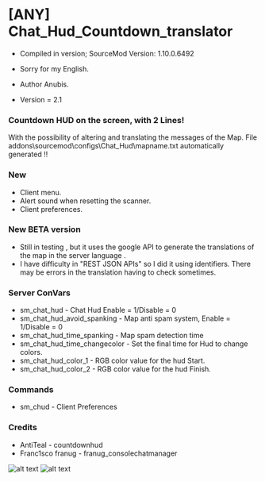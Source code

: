 # [ANY] Chat_Hud_Countdown_translator

* Compiled in version; SourceMod Version: 1.10.0.6492
* Sorry for my English.

* Author Anubis.
* Version = 2.1

### Countdown HUD on the screen, with 2 Lines!
With the possibility of altering and translating the messages of the Map.
File addons\sourcemod\configs\Chat_Hud\mapname.txt
automatically generated !!

### New

* Client menu.
* Alert sound when resetting the scanner.
* Client preferences.

### New BETA version

* Still in testing , but it uses the google API to generate the translations of the map in the server language .
* I have difficulty in "REST JSON APIs" so I did it using identifiers. There may be errors in the translation having to check sometimes.

### Server ConVars

* sm_chat_hud - Chat Hud Enable = 1/Disable = 0
* sm_chat_hud_avoid_spanking - Map anti spam system, Enable = 1/Disable = 0
* sm_chat_hud_time_spanking - Map spam detection time
* sm_chat_hud_time_changecolor - Set the final time for Hud to change colors.
* sm_chat_hud_color_1 - RGB color value for the hud Start.
* sm_chat_hud_color_2 - RGB color value for the hud Finish.

### Commands

* sm_chud - Client Preferences

### Credits

* AntiTeal - countdownhud
* Franc1sco franug - franug_consolechatmanager

![alt text](https://i.ibb.co/dtMpCX5/1.jpg)
![alt text](https://i.ibb.co/DpZb5hM/2.jpg)
